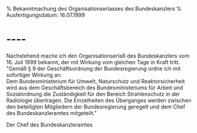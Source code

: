 % Bekanntmachung des Organisationserlasses des Bundeskanzlers
% Ausfertigungsdatum: 16.07.1999
 
# ----

Nachstehend mache ich den Organisationserlaß des Bundeskanzlers vom 16. Juli 1999 bekannt, der mit Wirkung vom gleichen Tage in Kraft tritt. "Gemäß § 9 der Geschäftsordnung der Bundesregierung ordne ich mit sofortiger Wirkung an:  
Dem Bundesministerium für Umwelt, Naturschutz und Reaktorsicherheit wird aus dem Geschäftsbereich des Bundesministeriums für Arbeit und Sozialordnung die Zuständigkeit für den Bereich Strahlenschutz in der Radiologie übertragen. Die Einzelheiten des Überganges werden zwischen den beteiligten Mitgliedern der Bundesregierung geregelt und dem Chef des Bundeskanzleramtes mitgeteilt."

Der Chef des Bundeskanzleramtes
